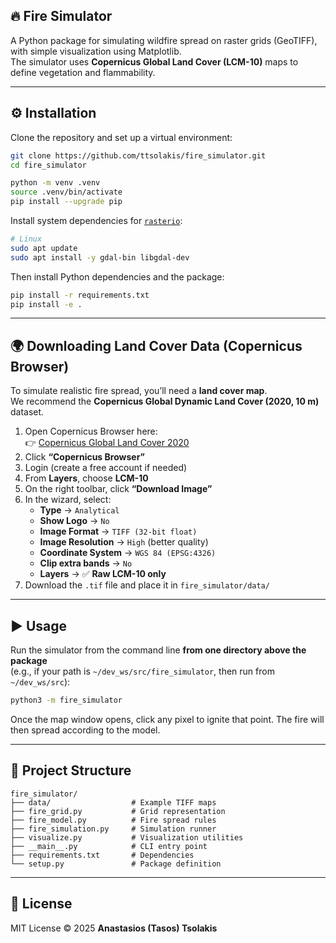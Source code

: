 ## 🔥 Fire Simulator

A Python package for simulating wildfire spread on raster grids (GeoTIFF), with simple visualization using Matplotlib.  
The simulator uses **Copernicus Global Land Cover (LCM-10)** maps to define vegetation and flammability.

---

## ⚙️ Installation

Clone the repository and set up a virtual environment:

```bash
git clone https://github.com/ttsolakis/fire_simulator.git
cd fire_simulator

python -m venv .venv
source .venv/bin/activate
pip install --upgrade pip
```

Install system dependencies for [`rasterio`](https://rasterio.readthedocs.io/):

```bash
# Linux
sudo apt update
sudo apt install -y gdal-bin libgdal-dev
```

Then install Python dependencies and the package:

```bash
pip install -r requirements.txt
pip install -e .
```

---

## 🌍 Downloading Land Cover Data (Copernicus Browser)

To simulate realistic fire spread, you’ll need a **land cover map**.  
We recommend the **Copernicus Global Dynamic Land Cover (2020, 10 m)** dataset.

1. Open Copernicus Browser here:  
   👉 [Copernicus Global Land Cover 2020](https://land.copernicus.eu/en/products/global-dynamic-land-cover/land-cover-2020-raster-10-m-global-annual#download)
2. Click **“Copernicus Browser”**  
3. Login (create a free account if needed)  
4. From **Layers**, choose **LCM-10**  
5. On the right toolbar, click **“Download Image”**  
6. In the wizard, select:  
   - **Type** → `Analytical`  
   - **Show Logo** → `No`  
   - **Image Format** → `TIFF (32-bit float)`  
   - **Image Resolution** → `High` (better quality)  
   - **Coordinate System** → `WGS 84 (EPSG:4326)`  
   - **Clip extra bands** → `No`  
   - **Layers** → ✅ **Raw LCM-10 only**  
7. Download the `.tif` file and place it in `fire_simulator/data/`

---

## ▶️ Usage

Run the simulator from the command line **from one directory above the package**  
(e.g., if your path is `~/dev_ws/src/fire_simulator`, then run from `~/dev_ws/src`):

```bash
python3 -m fire_simulator
```

Once the map window opens, click any pixel to ignite that point. The fire will then spread according to the model.

---

## 📂 Project Structure

```
fire_simulator/
├── data/                  # Example TIFF maps
├── fire_grid.py           # Grid representation
├── fire_model.py          # Fire spread rules
├── fire_simulation.py     # Simulation runner
├── visualize.py           # Visualization utilities
├── __main__.py            # CLI entry point
├── requirements.txt       # Dependencies
└── setup.py               # Package definition
```
---

## 📝 License

MIT License © 2025 **Anastasios (Tasos) Tsolakis**
